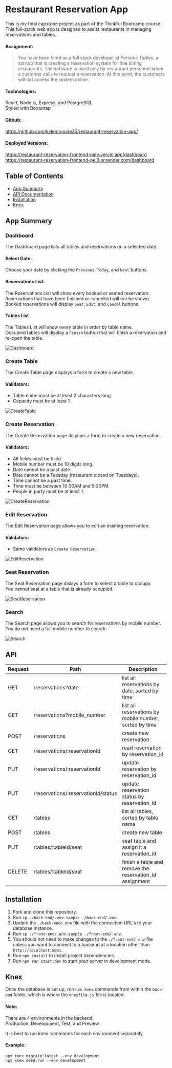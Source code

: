 # Restaurant Reservation App
This is my final capstone project as part of the Thinkful Bootcamp course. This full-stack web app is designed to assist restaurants in managing reservations and tables.

#### Assignment:
> You have been hired as a full stack developer at _Periodic Tables_, a startup that is creating a reservation system for fine dining restaurants.
> The software is used only by restaurant personnel when a customer calls to request a reservation.
> At this point, the customers will not access the system online.

#### Technologies:
React, Node.js, Express, and PostgreSQL<br>
Styled with Bootstrap

#### Github:
https://github.com/kylemcguire35/restaurant-reservation-app/

#### Deployed Versions:
https://restaurant-reservation-frontend-nine.vercel.app/dashboard<br>
https://restaurant-reservation-frontend-pei3.onrender.com/dashboard

## Table of Contents
- [App Summary](#app-summary-with-screenshots)
- [API Documentation](#api)
- [Installation](#installation)
- [Knex](#knex)

## App Summary
### Dashboard
The Dashboard page lists all tables and reservations on a selected date.

#### Select Date:
Choose your date by clicking the `Previous`, `Today`, and `Next` buttons.

#### Reservations List:
The Reservations List will show every booked or seated reservation.<br>
Reservations that have been finished or cancelled will not be shown.<br>
Booked reservations will display `Seat`, `Edit`, and `Cancel` buttons.

#### Tables List
The Tables List will show every table in order by table name.<br>
Occupied tables will display a `Finish` button that will finish a reservation and re-open the table.

![Dashboard](images/Dashboard.png)

### Create Table
The Create Table page displays a form to create a new table.

#### Validators:
- Table name must be at least 2 characters long.<br>
- Capacity must be at least 1.

![CreateTable](images/CreateTable.png)

### Create Reservation
The Create Reservation page displays a form to create a new reservation.

#### Validators:
- All fields must be filled.<br>
- Mobile number must be 10 digits long.<br>
- Date cannot be a past date.<br>
- Date cannot be a Tuesday (restaurant closed on Tuesdays).<br>
- Time cannot be a past time.<br>
- Time must be between 10:30AM and 9:30PM.<br>
- People in party must be at least 1.

![CreateReservation](images/CreateReservation.png)

### Edit Reservation
The Edit Reservation page allows you to edit an existing reservation.

#### Validators:
- Same validators as `Create Reservation`.

![EditReservation](images/EditReservation.png)

### Seat Reservation
The Seat Reservation page dislays a form to select a table to occupy.<br>
You cannot seat at a table that is already occupied.

![SeatReservation](images/SeatReservation.png)

### Search
The Search page allows you to search for reservations by mobile number.<br>
You do not need a full mobile number to search.

![Search](images/Search.png)

## API
| Request | Path                                 | Description                                                 |
| ------- | ------------------------------------ | ----------------------------------------------------------- |
| GET     | /reservations?date                   | list all reservations by date, sorted by time               |
| GET     | /reservations?mobile_number          | list all reservations by mobile number, sorted by time      |
| POST    | /reservations                        | create new reservation                                      |
| GET     | /reservations/:reservationId         | read reservation by reservation_id                          |
| PUT     | /reservations/:reservationId         | update reservation by reservation_id                        |
| PUT     | /reservations/:reservationId/status  | update reservation status by reservation_id                 |
| GET     | /tables                              | list all tables, sorted by table name                       |
| POST    | /tables                              | create new table                                            |
| PUT     | /tables/:tableId/seat                | seat table and assign it a reservation_id                   |
| DELETE  | /tables/:tableId/seat                | finish a table and remove the reservation_id assignment     |

## Installation
1. Fork and clone this repository.
1. Run `cp ./back-end/.env.sample ./back-end/.env`.
1. Update the `./back-end/.env` file with the connection URL's to your database instance. 
1. Run `cp ./front-end/.env.sample ./front-end/.env`.
1. You should not need to make changes to the `./front-end/.env` file unless you want to connect to a backend at a location other than `http://localhost:5001`.
1. Run `npm install` to install project dependencies.
1. Run `npm run start:dev` to start your server in development mode.

## Knex
Once the database is set up, run `npx knex` commands from within the `back-end` folder, which is where the `knexfile.js` file is located.

#### Note:
There are 4 environments in the backend:<br>
Production, Development, Test, and Preview.

It is best to run knex commands for each environment separately. 

#### Example:
`npx knex migrate:latest --env development`<br>
`npx knex seed:run --env development`
